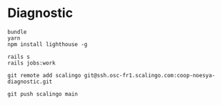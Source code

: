 # Diagnostic

```
bundle
yarn
npm install lighthouse -g
```

```
rails s
rails jobs:work
```

```
git remote add scalingo git@ssh.osc-fr1.scalingo.com:coop-noesya-diagnostic.git
```

```
git push scalingo main
```
